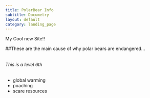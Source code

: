 ```yaml
---
title: PolarBear Info
subtitle: Documetry
layout: default
category: landing_page
---
```

My Cool new Site!!

##These are the main cause of why polar bears are endangered...
###### <h6> This is a level 6th <h6>   

* global warming
* poaching
* scare resources
